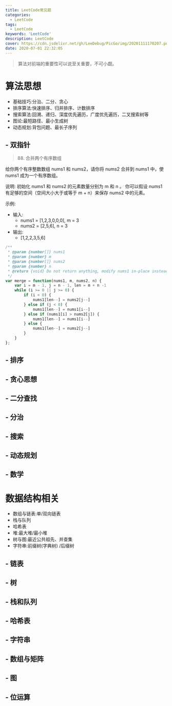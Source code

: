 ```yaml
---
title: LeetCode常见题
categories:
  - LeetCode
tags:
  - LeetCode
keywords: 'LeetCode'
description: LeetCode
cover: https://cdn.jsdelivr.net/gh/LeeDebug/PicGo/img/20201111170207.png
date: 2020-07-01 22:32:05
---
```


> 算法对前端的重要性可以说至关重要，不可小觑。

# 算法思想

- 基础技巧:分治、二分、贪心
- 排序算法:快速排序、归并排序、计数排序
- 搜索算法:回溯、递归、深度优先遍历，广度优先遍历，二叉搜索树等
- 图论:最短路径、最小生成树
- 动态规划:背包问题、最长子序列

## - 双指针

> 88. 合并两个有序数组

给你两个有序整数数组 nums1 和 nums2，请你将 nums2 合并到 nums1 中，使 nums1 成为一个有序数组。

说明:
初始化 nums1 和 nums2 的元素数量分别为 m 和 n 。
你可以假设 nums1 有足够的空间（空间大小大于或等于 m + n）来保存 nums2 中的元素。

示例:
- 输入:
    - nums1 = [1,2,3,0,0,0], m = 3
    - nums2 = [2,5,6],       n = 3
- 输出: 
    - [1,2,2,3,5,6]

```js
/**
 * @param {number[]} nums1
 * @param {number} m
 * @param {number[]} nums2
 * @param {number} n
 * @return {void} Do not return anything, modify nums1 in-place instead.
 */
var merge = function(nums1, m, nums2, n) {
    var i = m - 1, j = n - 1, len = m + n -1
    while (i >= 0 || j >= 0) {
        if (i < 0) {
            nums1[len--] = nums2[j--]            
        } else if (j < 0) {
            nums1[len--] = nums1[i--]
        } else if (nums1[i] > nums2[j]) {
            nums1[len--] = nums1[i--]
        } else {
            nums1[len--] = nums2[j--]
        }
    }
};
```

## - 排序

## - 贪心思想

## - 二分查找

## - 分治

## - 搜索

## - 动态规划

## - 数学


# 数据结构相关

- 数组与链表:单/双向链表
- 栈与队列
- 哈希表
- 堆:最大堆/最小堆
- 树与图:最近公共祖先、并查集
- 字符串:前缀树(字典树) /后缀树

## - 链表

## - 树

## - 栈和队列

## - 哈希表

## - 字符串

## - 数组与矩阵

## - 图

## - 位运算



